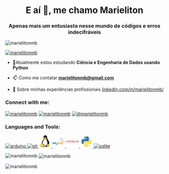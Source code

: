 <h1 align="center">E aí 👋, me chamo Marieliton</h1>
<h3 align="center">Apenas mais um entusiasta nesse mundo de códigos e erros indecifráveis</h3>

<p align="left"> <img src="https://komarev.com/ghpvc/?username=marielitonmb&label=Visitas%20ao%20perfil&color=0e75b6&style=flat" alt="marielitonmb" /> </p>

<p align="left"> <a href="https://github.com/ryo-ma/github-profile-trophy"><img src="https://github-profile-trophy.vercel.app/?username=marielitonmb" alt="marielitonmb" /></a> </p>

- 🌱Atualmente estou estudando **Ciência e Engenharia de Dados usando Python**

- 📫 Como me contatar **marielitonmb@gmail.com**

- 📄 Sobre minhas experiências profissionais [linkedin.com/in/marielitonmb/](linkedin.com/in/marielitonmb/)

<h3 align="left">Connect with me:</h3>
<p align="left">
<a href="https://twitter.com/marielitonmb" target="blank"><img align="center" src="https://raw.githubusercontent.com/rahuldkjain/github-profile-readme-generator/master/src/images/icons/Social/twitter.svg" alt="marielitonmb" height="30" width="40" /></a>
<a href="https://linkedin.com/in/marielitonmb" target="blank"><img align="center" src="https://raw.githubusercontent.com/rahuldkjain/github-profile-readme-generator/master/src/images/icons/Social/linked-in-alt.svg" alt="marielitonmb" height="30" width="40" /></a>
<a href="https://medium.com/@marielitonmb" target="blank"><img align="center" src="https://raw.githubusercontent.com/rahuldkjain/github-profile-readme-generator/master/src/images/icons/Social/medium.svg" alt="@marielitonmb" height="30" width="40" /></a>
</p>

<h3 align="left">Languages and Tools:</h3>
<p align="left"> <a href="https://www.arduino.cc/" target="_blank"> <img src="https://cdn.worldvectorlogo.com/logos/arduino-1.svg" alt="arduino" width="40" height="40"/> </a> <a href="https://git-scm.com/" target="_blank"> <img src="https://www.vectorlogo.zone/logos/git-scm/git-scm-icon.svg" alt="git" width="40" height="40"/> </a> <a href="https://www.linux.org/" target="_blank"> <img src="https://raw.githubusercontent.com/devicons/devicon/master/icons/linux/linux-original.svg" alt="linux" width="40" height="40"/> </a> <a href="https://www.mysql.com/" target="_blank"> <img src="https://raw.githubusercontent.com/devicons/devicon/master/icons/mysql/mysql-original-wordmark.svg" alt="mysql" width="40" height="40"/> </a> <a href="https://www.oracle.com/" target="_blank"> <img src="https://raw.githubusercontent.com/devicons/devicon/master/icons/oracle/oracle-original.svg" alt="oracle" width="40" height="40"/> </a> <a href="https://www.python.org" target="_blank"> <img src="https://raw.githubusercontent.com/devicons/devicon/master/icons/python/python-original.svg" alt="python" width="40" height="40"/> </a> <a href="https://www.sqlite.org/" target="_blank"> <img src="https://www.vectorlogo.zone/logos/sqlite/sqlite-icon.svg" alt="sqlite" width="40" height="40"/> </a> </p>

<p><img align="left" src="https://github-readme-stats.vercel.app/api/top-langs?username=marielitonmb&show_icons=true&theme=dark&locale=en&layout=compact" alt="marielitonmb" /></p>

<p>&nbsp;<img align="center" src="https://github-readme-stats.vercel.app/api?username=marielitonmb&show_icons=true&theme=dark&locale=en" alt="marielitonmb" /></p>

<p><img align="center" src="https://github-readme-streak-stats.herokuapp.com/?user=marielitonmb&theme=dark" alt="marielitonmb" /></p>

